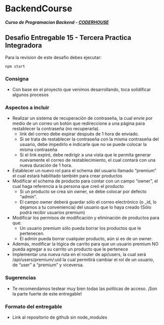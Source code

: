 # BackendCourse

**_Curso de Programacion Backend - [CODERHOUSE](https://www.coderhouse.com/)_**

## Desafio Entregable 15 - Tercera Practica Integradora

Para la revision de este desafio debes ejecutar:

```
npm start
```

### Consigna

- Con base en el proyecto que venimos desarrollando, toca solidificar algunos procesos

### Aspectos a incluir

- Realizar un sistema de recuperación de contraseña, la cual envíe por medio de un correo un botón que redireccione a una página para restablecer la contraseña (no recuperarla).
  - link del correo debe expirar después de 1 hora de enviado.
  - Si se trata de restablecer la contraseña con la misma contraseña del usuario, debe impedirlo e indicarle que no se puede colocar la misma contraseña
  - Si el link expiró, debe redirigir a una vista que le permita generar nuevamente el correo de restablecimiento, el cual contará con una nueva duración de 1 hora.
- Establecer un nuevo rol para el schema del usuario llamado “premium” el cual estará habilitado también para crear productos
- Modificar el schema de producto para contar con un campo “owner”, el cual haga referencia a la persona que creó el producto
  - Si un producto se crea sin owner, se debe colocar por defecto “admin”.
  - El campo owner deberá guardar sólo el correo electrónico (o \_id, lo dejamos a tu conveniencia) del usuario que lo haya creado (Sólo podrá recibir usuarios premium)
- Modificar los permisos de modificación y eliminación de productos para que:
  - Un usuario premium sólo pueda borrar los productos que le pertenecen.
  - El admin pueda borrar cualquier producto, aún si es de un owner.
- Además, modificar la lógica de carrito para que un usuario premium NO pueda agregar a su carrito un producto que le pertenece
- Implementar una nueva ruta en el router de api/users, la cual será /api/users/premium/:uid la cual permitirá cambiar el rol de un usuario, de “user” a “premium” y viceversa.

### Sugerencias

- Te recomendamos testear muy bien todas las políticas de acceso. ¡Son la parte fuerte de este entregable!

### Formato del entregable

- Link al repositorio de github sin node_modules

[comment]: <> (Este desafio pertenece a la clase 37 "Tercera práctica integradora")
